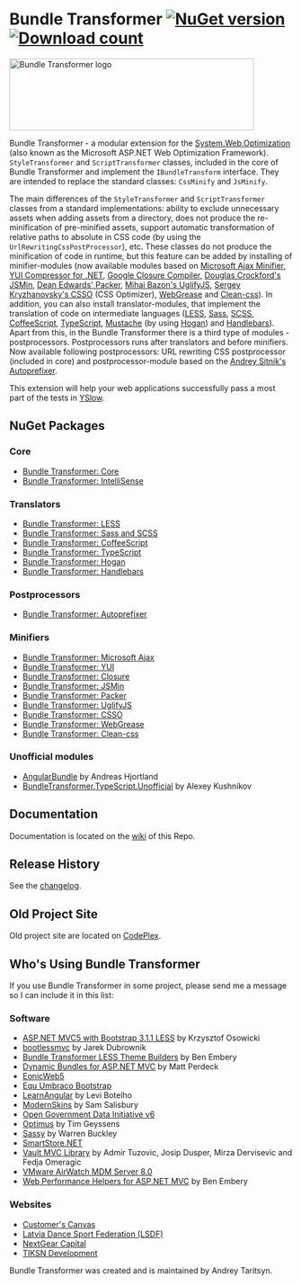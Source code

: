 Bundle Transformer [![NuGet version](http://img.shields.io/nuget/v/BundleTransformer.Core.svg)](https://www.nuget.org/packages/BundleTransformer.Core/)  [![Download count](https://img.shields.io/nuget/dt/BundleTransformer.Core.svg)](https://www.nuget.org/packages/BundleTransformer.Core/)
==================

<img src="https://raw.githubusercontent.com/Taritsyn/BundleTransformer/master/images/BundleTransformer_Logo.png" width="435" height="128" alt="Bundle Transformer logo" />

Bundle Transformer - a modular extension for the [System.Web.Optimization](http://aspnetoptimization.codeplex.com/) (also known as the Microsoft ASP.NET Web Optimization Framework). `StyleTransformer` and `ScriptTransformer` classes, included in the core of Bundle Transformer and implement the `IBundleTransform` interface. They are intended to replace the standard classes: `CssMinify` and `JsMinify`.

The main differences of the `StyleTransformer` and `ScriptTransformer` classes from a standard implementations: ability to exclude unnecessary assets when adding assets from a directory, does not produce the re-minification of pre-minified assets, support automatic transformation of relative paths to absolute in CSS code (by using the `UrlRewritingCssPostProcessor`), etc. These classes do not produce the minification of code in runtime, but this feature can be added by installing of minifier-modules (now available modules based on [Microsoft Ajax Minifier](http://ajaxmin.codeplex.com/), [YUI Compressor for .NET](http://github.com/PureKrome/YUICompressor.NET), [Google Closure Compiler](https://developers.google.com/closure/compiler/), [Douglas Crockford's JSMin](http://github.com/douglascrockford/JSMin), [Dean Edwards' Packer](http://dean.edwards.name/packer/), [Mihai Bazon's UglifyJS](http://github.com/mishoo/UglifyJS2), [Sergey Kryzhanovsky's CSSO](http://github.com/css/csso) (CSS Optimizer), [WebGrease](http://webgrease.codeplex.com/) and [Clean-css](http://github.com/jakubpawlowicz/clean-css)). In addition, you can also install translator-modules, that implement the translation of code on intermediate languages ([LESS](http://lesscss.org/), [Sass](http://sass-lang.com/), [SCSS](http://sass-lang.com/), [CoffeeScript](http://coffeescript.org/), [TypeScript](http://www.typescriptlang.org/), [Mustache](http://mustache.github.io/) (by using [Hogan](http://twitter.github.io/hogan.js/)) and [Handlebars](http://handlebarsjs.com/)). Apart from this, in the Bundle Transformer there is a third type of modules - postprocessors. Postprocessors runs after translators and before minifiers. Now available following postprocessors: URL rewriting CSS postprocessor (included in core) and postprocessor-module based on the [Andrey Sitnik's Autoprefixer](http://github.com/postcss/autoprefixer).

This extension will help your web applications successfully pass a most part of the tests in [YSlow](http://yslow.org/).

## NuGet Packages

### Core
 * [Bundle Transformer: Core](http://nuget.org/packages/BundleTransformer.Core)
 * [Bundle Transformer: IntelliSense](http://nuget.org/packages/BundleTransformer.ConfigurationIntelliSense)

### Translators
 * [Bundle Transformer: LESS](http://nuget.org/packages/BundleTransformer.Less)
 * [Bundle Transformer: Sass and SCSS](http://nuget.org/packages/BundleTransformer.SassAndScss)
 * [Bundle Transformer: CoffeeScript](http://nuget.org/packages/BundleTransformer.CoffeeScript)
 * [Bundle Transformer: TypeScript](http://nuget.org/packages/BundleTransformer.TypeScript)
 * [Bundle Transformer: Hogan](http://nuget.org/packages/BundleTransformer.Hogan)
 * [Bundle Transformer: Handlebars](http://nuget.org/packages/BundleTransformer.Handlebars)

### Postprocessors
 * [Bundle Transformer: Autoprefixer](http://nuget.org/packages/BundleTransformer.Autoprefixer)

### Minifiers
 * [Bundle Transformer: Microsoft Ajax](http://nuget.org/packages/BundleTransformer.MicrosoftAjax)
 * [Bundle Transformer: YUI](http://nuget.org/packages/BundleTransformer.Yui)
 * [Bundle Transformer: Closure](http://nuget.org/packages/BundleTransformer.Closure)
 * [Bundle Transformer: JSMin](http://nuget.org/packages/BundleTransformer.JsMin)
 * [Bundle Transformer: Packer](http://nuget.org/packages/BundleTransformer.Packer)
 * [Bundle Transformer: UglifyJS](http://nuget.org/packages/BundleTransformer.UglifyJs)
 * [Bundle Transformer: CSSO](http://nuget.org/packages/BundleTransformer.Csso)
 * [Bundle Transformer: WebGrease](http://nuget.org/packages/BundleTransformer.WG)
 * [Bundle Transformer: Clean-css](http://nuget.org/packages/BundleTransformer.CleanCss)

### Unofficial modules
 * [AngularBundle](http://nuget.org/packages/AngularBundle) by Andreas Hjortland
 * [BundleTransformer.TypeScript.Unofficial](http://nuget.org/packages/BundleTransformer.TypeScript.Unofficial) by Alexey Kushnikov

## Documentation
Documentation is located on the [wiki](https://github.com/Taritsyn/BundleTransformer/wiki) of this Repo.

## Release History
See the [changelog](CHANGELOG.md).

## Old Project Site
Old project site are located on [CodePlex](https://bundletransformer.codeplex.com/).

## Who's Using Bundle Transformer
If you use Bundle Transformer in some project, please send me a message so I can include it in this list:

### Software
 * [ASP.NET MVC5 with Bootstrap 3.1.1 LESS](http://visualstudiogallery.msdn.microsoft.com/5ed81082-fc81-458a-a30c-0d15b6e8386f) by Krzysztof Osowicki
 * [bootlessmvc](http://bitbucket.org/jdubrownik/bootlessmvc-seed) by Jarek Dubrownik
 * [Bundle Transformer LESS Theme Builders](http://bundletransformer-theme-builder.azurewebsites.net/) by Ben Embery
 * [Dynamic Bundles for ASP.NET MVC](http://getdynamicbundles.com/) by Matt Perdeck
 * [EonicWeb5](http://www.eonicweb.com/)
 * [Equ Umbraco Bootstrap](http://nuget.org/packages/Equ.Umbraco.Bootstrap)
 * [LearnAngular](http://github.com/LeviBotelho/LearnAngular) by Levi Botelho
 * [ModernSkins](http://github.com/samsalisbury/modern-skins) by Sam Salisbury
 * [Open Government Data Initiative v6](http://github.com/openlab/OGDI-DataLab)
 * [Optimus](http://our.umbraco.org/projects/developer-tools/optimus) by Tim Geyssens
 * [Sassy](http://our.umbraco.org/projects/backoffice-extensions/sassy) by Warren Buckley
 * [SmartStore.NET](http://www.smartstore.com)
 * [Vault MVC Library](http://nuget.org/packages/Vault.MVC.V) by Admir Tuzovic, Josip Dusper, Mirza Dervisevic and Fedja Omeragic
 * [VMware AirWatch MDM Server 8.0](http://www.air-watch.com/)
 * [Web Performance Helpers for ASP.NET MVC](http://github.com/benembery/dotnet-mvc-web-optimisation-helpers) by Ben Embery

### Websites
 * [Customer's Canvas](http://customerscanvas.com/)
 * [Latvia Dance Sport Federation (LSDF)](http://www.lsdf.lv/)
 * [NextGear Capital](https://nextgearcapital.co.uk/)
 * [TIKSN Development](http://www.tiksn.com/en-US/Home)

Bundle Transformer was created and is maintained by Andrey Taritsyn.